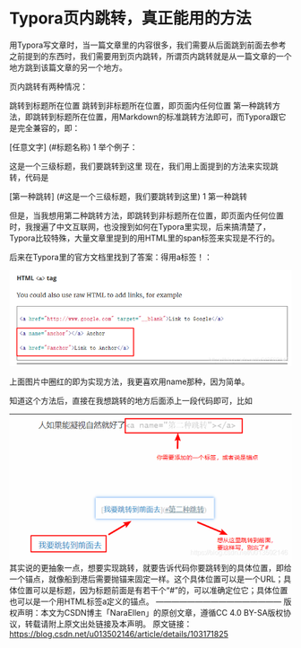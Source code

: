 # Typora页内跳转，真正能用的方法

用Typora写文章时，当一篇文章里的内容很多，我们需要从后面跳到前面去参考之前提到的东西时，我们需要用到页内跳转，所谓页内跳转就是从一篇文章的一个地方跳到该篇文章的另一个地方。

页内跳转有两种情况：

跳转到标题所在位置
跳转到非标题所在位置，即页面内任何位置
第一种跳转方法，即跳转到标题所在位置，用Markdown的标准跳转方法即可，而Typora跟它是完全兼容的，即：

[任意文字] (#标题名称)
1
举个例子：

这是一个三级标题，我们要跳转到这里
现在，我们用上面提到的方法来实现跳转，代码是

[第一种跳转] (#这是一个三级标题，我们要跳转到这里)
1
第一种跳转

但是，当我想用第二种跳转方法，即跳转到非标题所在位置，即页面内任何位置时，我搜遍了中文互联网，也没搜到如何在Typora里实现，后来搞清楚了，Typora比较特殊，大量文章里提到的用HTML里的span标签来实现是不行的。

后来在Typora里的官方文档里找到了答案：得用a标签！：

![img](.img_typora/watermark,type_ZmFuZ3poZW5naGVpdGk,shadow_10,text_aHR0cHM6Ly9ibG9nLmNzZG4ubmV0L3UwMTM1MDIxNDY=,size_16,color_FFFFFF,t_70.png)

上面图片中圈红的即为实现方法，我更喜欢用name那种，因为简单。

知道这个方法后，直接在我想跳转的地方后面添上一段代码即可，比如

![在这里插入图片描述](.img_typora/watermark,type_ZmFuZ3poZW5naGVpdGk,shadow_10,text_aHR0cHM6Ly9ibG9nLmNzZG4ubmV0L3UwMTM1MDIxNDY=,size_16,color_FFFFFF,t_70-20210923144614394.png)其实说的更抽象一点，想要实现跳转，就要告诉代码你要跳转到的具体位置，即给一个锚点，就像船到港后需要抛锚来固定一样。这个具体位置可以是一个URL；具体位置可以是标题，因为标题前面是有若干个“#”的，可以准确定位它；具体位置也可以是一个用HTML标签a定义的锚点。
————————————————
版权声明：本文为CSDN博主「NaraEllen」的原创文章，遵循CC 4.0 BY-SA版权协议，转载请附上原文出处链接及本声明。
原文链接：https://blog.csdn.net/u013502146/article/details/103171825